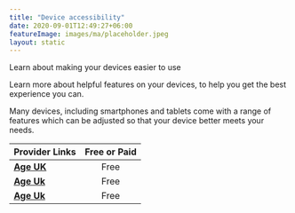 ```yaml
---
title: "Device accessibility"
date: 2020-09-01T12:49:27+06:00
featureImage: images/ma/placeholder.jpeg
layout: static
---
```


Learn about making your devices easier to use

Learn more about helpful features on your devices, to help you get the best experience you can.

Many devices, including smartphones and tablets come with a range of features which can be adjusted so that your device better meets your needs.

| Provider Links      | Free or Paid  |  
| :-----------          | :--------------:      |  
| [**Age UK**](https://www.ageuk.org.uk/information-advice/work-learning/technology-internet/device-accessibility/) | Free | 
| [**Age Uk**](https://www.ageuk.org.uk/information-advice/work-learning/technology-internet/downloading-apps/) | Free | 
| [**Age Uk**](https://www.ageuk.org.uk/information-advice/work-learning/technology-internet/online-terms/) | Free | 
  

<br/><br/>






